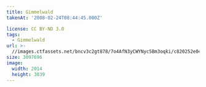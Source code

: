 ```yaml
---
title: Gimmelwald
takenAt: '2008-02-24T08:44:45.000Z'

license: CC BY-ND 3.0
tags:
  - Gimmelwald
url: >-
  //images.ctfassets.net/bncv3c2gt878/7o4AfN3yCWYNyc5Bm3oqki/c820252e04bfeec49b57bf5e413f9071/gimmelwald_4559713517_o
size: 3097696
image:
  width: 2014
  height: 3039
---
```

